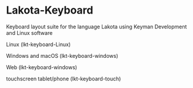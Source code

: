 # Lakota-Keyboard
Keyboard layout suite for the language Lakota using Keyman Development and Linux software

Linux (lkt-keyboard-Linux)

Windows and macOS (lkt-keyboard-windows)

Web (lkt-keyboard-windows)

touchscreen tablet/phone (lkt-keyboard-touch)
